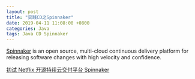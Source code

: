 ```yaml
---
layout: post
title: "实践CD之Spinnaker"
date: 2019-04-11 11:08:00 +0800
categories: Java
tags: Java CD Spinnaker
---
```


[Spinnaker](https://www.spinnaker.io/) is an open source, multi-cloud continuous delivery platform for releasing software changes with high velocity and confidence.

[初试 Netflix 开源持续云交付平台 Spinnaker](https://blog.csdn.net/aixiaoyang168/article/details/78717151)